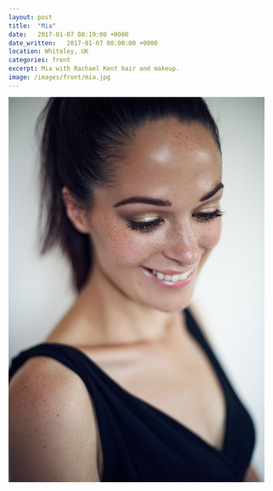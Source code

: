 ```yaml
---
layout: post
title:  "Mia"
date:   2017-01-07 08:19:00 +0000
date_written:   2017-01-07 08:00:00 +0000
location: Whiteley, UK
categories: front
excerpt: Mia with Rachael Kent hair and makeup.
image: /images/front/mia.jpg
---
```

<img src="/images/front/mia.jpg"/>
